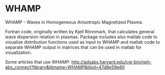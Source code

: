 WHAMP
=====

WHAMP - Waves in Homogeneous Anisotropic Magnetized Plasma.

Fortran code, originally written by Kjell Rönnmark, that calculates general wave dispersion relation in plasmas. 
Package includes also matlab code to visualize distribution functions used as input to WHAMP and matlab code 
to separate WHAMP output in matrices that can be used in matlab for visualization.

Some articles that use WHAMP:
http://adsabs.harvard.edu/cgi-bin/nph-abs_connect?library&libname=WHAMP&libid=47d8e59e80
